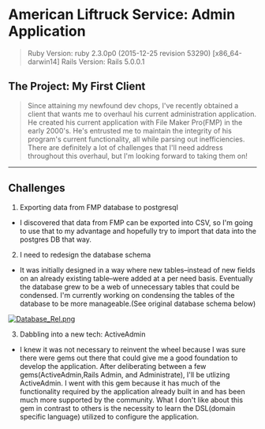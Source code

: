 
# American Liftruck Service: Admin Application
> Ruby Version: ruby 2.3.0p0 (2015-12-25 revision 53290) [x86_64-darwin14]
Rails Version: Rails 5.0.0.1

## The Project: My First Client
> Since attaining my newfound dev chops, I've recently obtained a client that wants me to overhaul his current administration application. He created his current application with File Maker Pro(FMP) in the early 2000's. He's entrusted me to maintain the integrity of his program's current functionality, all while parsing out inefficiencies. There are definitely a lot of challenges that I'll need address throughout this overhaul, but I'm looking forward to taking them on!

----
## Challenges 
1. Exporting data from FMP database to postgresql
  * I discovered that data from FMP can be exported into CSV, so I'm going to use that to my advantage and hopefully try to import that data into the postgres DB that way. 

2. I need to redesign the database schema 
  * It was initially designed in a way where new tables–instead of new fields on an already existing table–were added at a per need basis. Eventually the database grew to be a web of unnecessary tables that could be condensed. I'm currently working on condensing the tables of the database to be more manageable.(See original database schema below)

[![Database_Rel.png](https://s18.postimg.org/ahgoiynx5/Database_Rel.png)](https://postimg.org/image/8cwbhvmad/)

3. Dabbling into a new tech: ActiveAdmin
  * I knew it was not necessary to reinvent the wheel because I was sure there were gems out there that could give me a good foundation to develop the application. After deliberating between a few gems(ActiveAdmin,Rails Admin, and Administrate), I'll be utlizing ActiveAdmin. I went with this gem because it has much of the functionality required by the application already built in and has been much more supported by the community. What I don't like about this gem in contrast to others is the necessity to learn the DSL(domain specific language) utilized to configure the application.


